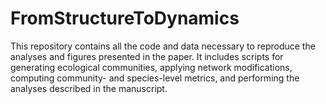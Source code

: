 # FromStructureToDynamics
This repository contains all the code and data necessary to reproduce the analyses and figures presented in the paper. It includes scripts for generating ecological communities, applying network modifications, computing community- and species-level metrics, and performing the analyses described in the manuscript.
